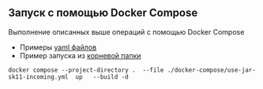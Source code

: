 ## Запуск с помощью Docker Compose
Выполнение описанных выше операций с помощью Docker Compose
- Примеры [yaml файлов](../docker-compose/)
- Пример запуска из [корневой папки](..)
```
docker compose --project-directory .  --file ./docker-compose/use-jar-sk11-incoming.yml  up   --build -d 
```